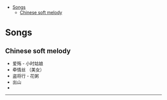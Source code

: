 <!-- TOC START min:1 max:3 link:true asterisk:false update:true -->
- [Songs](#songs)
  - [Chinese soft melody](#chinese-soft-melody)
<!-- TOC END -->

# Songs

## Chinese soft melody

- 爱殇 - 小时姑娘
- 牵情丝 （美女）
- 盗将行 - 花粥
- 出山
- 

------
